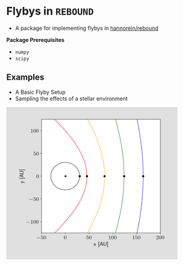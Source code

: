 # Flybys in `REBOUND`
- A package for implementing flybys in [hannorein/rebound](https://github.com/hannorein/rebound)

**Package Prerequisites**
- `numpy`
- `scipy`

## Examples
- A Basic Flyby Setup
- Sampling the effects of a stellar environment

<img src="https://github.com/zyrxvo/airball/raw/main/examples/images/hyperbolic_trajectories.png" alt="Hyperbolic trajectories with different impact parameters" height="400" width="450">
